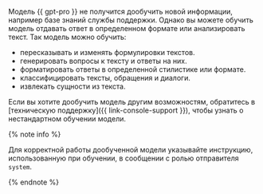 Модель {{ gpt-pro }} не получится дообучить новой информации, например базе знаний службы поддержки. Однако вы можете обучить модель отдавать ответ в определенном формате или анализировать текст. Так модель можно обучить:
  * пересказывать и изменять формулировки текстов.
  * генерировать вопросы к тексту и ответы на них.
  * форматировать ответы в определенной стилистике или формате.
  * классифицировать тексты, обращения и диалоги.
  * извлекать сущности из текста.

Если вы хотите дообучить модель другим возможностям, обратитесь в [техническую поддержку]({{ link-console-support }}), чтобы узнать о нестандартном обучении модели.

{% note info %}

Для корректной работы дообученной модели указывайте инструкцию, использованную при обучении, в сообщении с ролью отправителя `system`. 

{% endnote %}
